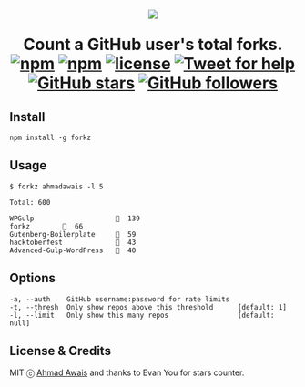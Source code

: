 <h1 align="center">
  <img src="https://on.ahmda.ws/rEBg/c" />

  Count a GitHub user's total forks.
  [![npm](https://img.shields.io/npm/v/forkz.svg?style=flat-square)](https://www.npmjs.com/package/forkz) [![npm](https://img.shields.io/npm/dt/forkz.svg?style=flat-square&label=downloads)](https://www.npmjs.com/package/forkz)  [![license](https://img.shields.io/github/license/mashape/apistatus.svg?style=flat-square)](https://github.com/ahmadawais/forkz) [![Tweet for help](https://img.shields.io/twitter/follow/mrahmadawais.svg?style=social&label=Tweet%20@MrAhmadAwais)](https://twitter.com/mrahmadawais/) [![GitHub stars](https://img.shields.io/github/stars/ahmadawais/forkz.svg?style=social&label=Stars)](https://github.com/ahmadawais/forkz/stargazers) [![GitHub followers](https://img.shields.io/github/followers/ahmadawais.svg?style=social&label=Follow)](https://github.com/ahmadawais?tab=followers)

</h1>



## Install

```
npm install -g forkz
```

## Usage

```
$ forkz ahmadawais -l 5

Total: 600

WPGulp                    🍴  139
forkz        🍴  66
Gutenberg-Boilerplate     🍴  59
hacktoberfest             🍴  43
Advanced-Gulp-WordPress   🍴  40
```

## Options

```
-a, --auth    GitHub username:password for rate limits
-t, --thresh  Only show repos above this threshold      [default: 1]
-l, --limit   Only show this many repos                 [default: null]
```

## License & Credits

MIT ⓒ [Ahmad Awais](https://AhmadAwais.com/) and thanks to Evan You for stars counter.